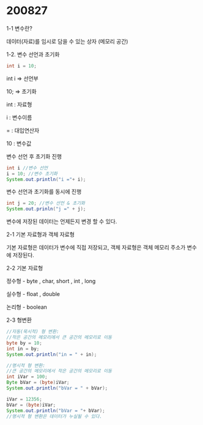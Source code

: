 # 200827

1-1 변수란?

데이터(자료)를 임시로 담을 수 있는 상자 (메모리 공간)

1-2. 변수 선언과 초기화

```java
int i = 10;
```

int i ⇒ 선언부

10; ⇒ 초기화

int : 자료형

i : 변수이름

= : 대입연산자

10 : 변수값

변수 선언 후 초기화 진행

```java
int i //변수 선언
i = 10; //변수 초기화
System.out.println("i ="+ i);
```

변수 선언과 초기화를 동시에 진행

```java
int j = 20; //변수 선언 & 초기화
System.out.prinln("j =" + j);
```

변수에 저장된 데이터는 언제든지 변경 할 수 있다.

2-1 기본 자료형과 객체 자료형

기본 자료형은 데이터가 변수에 직접 저장되고, 객체 자료형은 객체 메모리 주소가 변수에 저장된다.

2-2 기본 자료형

정수형 - byte , char, short , int , long

실수형 - float , double

논리형 - boolean

2-3 형변환

```java
//자동(묵시적) 형 변환:
//작은 공간의 메모리에서 큰 공간의 메모리로 이동
byte by = 10;
int in = by;
System.out.println("in = " + in);

//명시적 형 변환:
//큰 공간의 메모리에서 작은 공간의 메모리로 이동
int iVar = 100;
Byte bVar = (byte)iVar;
System.out.println("bVar = " + bVar);

iVar = 12356;
bVar = (byte)iVar;
System.out.println("bVar = "+ bVar); 
//명시적 형 변환은 데이터가 누실될 수 있다.
```

